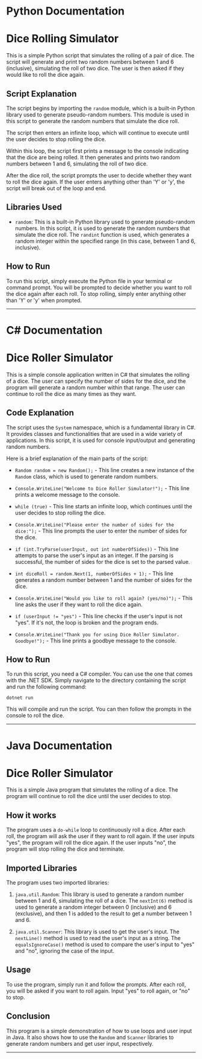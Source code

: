 # Python Documentation

# Dice Rolling Simulator

This is a simple Python script that simulates the rolling of a pair of dice. The script will generate and print two random numbers between 1 and 6 (inclusive), simulating the roll of two dice. The user is then asked if they would like to roll the dice again.

## Script Explanation

The script begins by importing the `random` module, which is a built-in Python library used to generate pseudo-random numbers. This module is used in this script to generate the random numbers that simulate the dice roll.

The script then enters an infinite loop, which will continue to execute until the user decides to stop rolling the dice. 

Within this loop, the script first prints a message to the console indicating that the dice are being rolled. It then generates and prints two random numbers between 1 and 6, simulating the roll of two dice. 

After the dice roll, the script prompts the user to decide whether they want to roll the dice again. If the user enters anything other than 'Y' or 'y', the script will break out of the loop and end.

## Libraries Used

- `random`: This is a built-in Python library used to generate pseudo-random numbers. In this script, it is used to generate the random numbers that simulate the dice roll. The `randint` function is used, which generates a random integer within the specified range (in this case, between 1 and 6, inclusive).

## How to Run

To run this script, simply execute the Python file in your terminal or command prompt. You will be prompted to decide whether you want to roll the dice again after each roll. To stop rolling, simply enter anything other than 'Y' or 'y' when prompted.

---

# C# Documentation

# Dice Roller Simulator

This is a simple console application written in C# that simulates the rolling of a dice. The user can specify the number of sides for the dice, and the program will generate a random number within that range. The user can continue to roll the dice as many times as they want.

## Code Explanation

The script uses the `System` namespace, which is a fundamental library in C#. It provides classes and functionalities that are used in a wide variety of applications. In this script, it is used for console input/output and generating random numbers.

Here is a brief explanation of the main parts of the script:

- `Random random = new Random();` - This line creates a new instance of the `Random` class, which is used to generate random numbers.

- `Console.WriteLine("Welcome to Dice Roller Simulator!");` - This line prints a welcome message to the console.

- `while (true)` - This line starts an infinite loop, which continues until the user decides to stop rolling the dice.

- `Console.WriteLine("Please enter the number of sides for the dice:");` - This line prompts the user to enter the number of sides for the dice.

- `if (int.TryParse(userInput, out int numberOfSides))` - This line attempts to parse the user's input as an integer. If the parsing is successful, the number of sides for the dice is set to the parsed value.

- `int diceRoll = random.Next(1, numberOfSides + 1);` - This line generates a random number between 1 and the number of sides for the dice.

- `Console.WriteLine("Would you like to roll again? (yes/no)");` - This line asks the user if they want to roll the dice again.

- `if (userInput != "yes")` - This line checks if the user's input is not "yes". If it's not, the loop is broken and the program ends.

- `Console.WriteLine("Thank you for using Dice Roller Simulator. Goodbye!");` - This line prints a goodbye message to the console.

## How to Run

To run this script, you need a C# compiler. You can use the one that comes with the .NET SDK. Simply navigate to the directory containing the script and run the following command:

```
dotnet run
```

This will compile and run the script. You can then follow the prompts in the console to roll the dice.

---

# Java Documentation

# Dice Roller Simulator

This is a simple Java program that simulates the rolling of a dice. The program will continue to roll the dice until the user decides to stop.

## How it works

The program uses a `do-while` loop to continuously roll a dice. After each roll, the program will ask the user if they want to roll again. If the user inputs "yes", the program will roll the dice again. If the user inputs "no", the program will stop rolling the dice and terminate.

## Imported Libraries

The program uses two imported libraries:

1. `java.util.Random`: This library is used to generate a random number between 1 and 6, simulating the roll of a dice. The `nextInt(6)` method is used to generate a random integer between 0 (inclusive) and 6 (exclusive), and then 1 is added to the result to get a number between 1 and 6.

2. `java.util.Scanner`: This library is used to get the user's input. The `nextLine()` method is used to read the user's input as a string. The `equalsIgnoreCase()` method is used to compare the user's input to "yes" and "no", ignoring the case of the input.

## Usage

To use the program, simply run it and follow the prompts. After each roll, you will be asked if you want to roll again. Input "yes" to roll again, or "no" to stop.

## Conclusion

This program is a simple demonstration of how to use loops and user input in Java. It also shows how to use the `Random` and `Scanner` libraries to generate random numbers and get user input, respectively.

---
